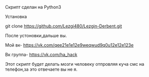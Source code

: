 Скрипт сделан на Python3

Установка

git clone https://github.com/Lezgi480/Lezgin-Derbent.git

После устоновки,дальше вы.

Мой вк- https://vk.com/qee21e1e12e9weqwud9q0u12e12e123e

Вк группа- https://vk.com/ha_hack

Этот скрипт будет делать мозги человеку отпровляя куча смс на телефон,за это отвечаете вы не я.
